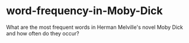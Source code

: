 # word-frequency-in-Moby-Dick
What are the most frequent words in Herman Melville's novel Moby Dick and how often do they occur?
